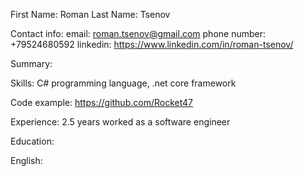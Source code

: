 First Name: Roman
Last Name: Tsenov

Contact info:
email: roman.tsenov@gmail.com
phone number: +79524680592
linkedin: https://www.linkedin.com/in/roman-tsenov/

Summary:

Skills:
C# programming language, .net core framework

Code example: 
https://github.com/Rocket47

Experience:
2.5 years worked as a software engineer 

Education:


English: